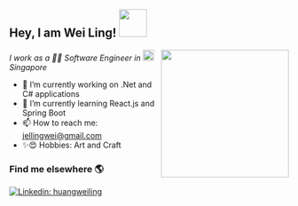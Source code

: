 <h2> Hey, I am Wei Ling! <img src="https://media.giphy.com/media/mGcNjsfWAjY5AEZNw6/giphy.gif" width="50"></h2>
<img align='right' src="https://media.giphy.com/media/ieyl9zmCjO4b4t6qoY/giphy.gif" width="230">
<p><em>I work as a 👨‍💻 Software Engineer in  
<img src="https://user-images.githubusercontent.com/74456191/146677103-cb7b58cb-9d2c-478a-8e60-803abe6ab673.png" width="20" height="20"> Singapore
</em></p>

- 🔭 I’m currently working on .Net and C# applications
- 🌱 I’m currently learning React.js and Spring Boot
- 📫 How to reach me: jellingwei@gmail.com
- ✨😍 Hobbies: Art and Craft

### Find me elsewhere 🌎
[![Linkedin: huangweiling](https://img.shields.io/badge/-huangweiling-blue?style=flat-square&logo=Linkedin&logoColor=white&link=https://sg.linkedin.com/in/huang-wei-ling-9365a5112)](https://sg.linkedin.com/in/huang-wei-ling-9365a5112/)

<!--
**jellingwei/jellingwei** is a ✨ _special_ ✨ repository because its `README.md` (this file) appears on your GitHub profile.

Here are some ideas to get you started:


-->
